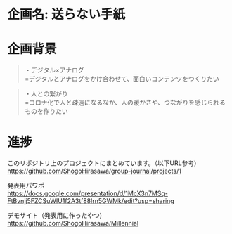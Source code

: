 
# 企画名: 送らない手紙

# 企画背景   
> ・デジタル×アナログ   
=デジタルとアナログをかけ合わせて、面白いコンテンツをつくりたい

> ・人との繋がり   
=コロナ化で人と疎遠になるなか、人の暖かさや、つながりを感じられるものを作りたい

# 進捗
このリポジトリ上のプロジェクトにまとめています。（以下URL参考)   
https://github.com/ShogoHirasawa/group-journal/projects/1   

発表用パワポ   
https://docs.google.com/presentation/d/1McX3n7MSq-FtBvnjj5FZCSuWIU1f2A3tf88lrn5GWMk/edit?usp=sharing

デモサイト（発表用に作ったやつ)   
https://github.com/ShogoHirasawa/Millennial


  


